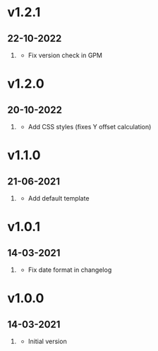 # v1.2.1
##  22-10-2022

1. [](#bugfix)
   * Fix version check in GPM

# v1.2.0
##  20-10-2022

1. [](#new)
   * Add CSS styles (fixes Y offset calculation)

# v1.1.0
##  21-06-2021

1. [](#new)
   * Add default template

# v1.0.1
##  14-03-2021

1. [](#bugfix)
   * Fix date format in changelog

# v1.0.0
##  14-03-2021

1. [](#new)
    * Initial version
